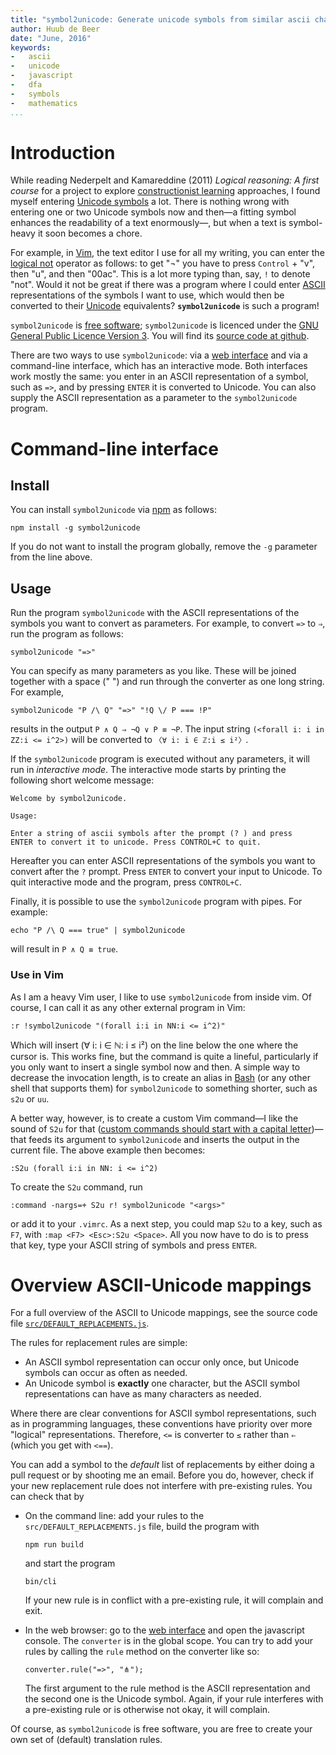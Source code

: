 ```yaml
---
title: "symbol2unicode: Generate unicode symbols from similar ascii character combinations"
author: Huub de Beer
date: "June, 2016"
keywords:
-   ascii
-   unicode
-   javascript
-   dfa
-   symbols
-   mathematics
...
```


# Introduction

While reading Nederpelt and Kamareddine (2011) *Logical reasoning: A first
course* for a project to explore [constructionist
learning](https://en.wikipedia.org/wiki/Constructionism_%28learning_theory%29)
approaches, I found myself entering [Unicode
symbols](https://en.wikipedia.org/wiki/List_of_Unicode_characters) a lot.
There is nothing wrong with entering one or two Unicode symbols now and then—a
fitting symbol enhances the readability of a text enormously—, but when a text
is symbol-heavy it soon becomes a chore.

For example, in [Vim](http://www.vim.org/), the text editor I use for all my
writing, you can enter the [logical
not](https://en.wikipedia.org/wiki/Negation) operator as follows: to get "¬"
you have to press `Control` + "v", then "u", and then "00ac". This is a lot
more typing than, say, `!` to denote "not". Would it not be great if there was
a program where I could enter [ASCII](https://en.wikipedia.org/wiki/ASCII)
representations of the symbols I want to use, which would then be converted to
their [Unicode](https://en.wikipedia.org/wiki/Unicode) equivalents?
**`symbol2unicode`** is such a program!

`symbol2unicode` is [free
software](https://www.gnu.org/philosophy/free-sw.en.html); `symbol2unicode` is
licenced under the [GNU General Public Licence Version
3](https://www.gnu.org/licenses/gpl-3.0.en.html). You will find its [source
code at github](https://github.com/htdebeer/symbol2unicode).

There are two ways to use `symbol2unicode`: via a [web
interface](converter.html) and via a command-line interface, which has an
interactive mode. Both interfaces work mostly the same: you enter in an ASCII
representation of a symbol, such as `=>`, and by pressing `ENTER` it is
converted to Unicode. You can also supply the ASCII representation as a
parameter to the `symbol2unicode` program.

# Command-line interface

## Install

You can install `symbol2unicode` via [npm](https://www.npmjs.com/) as follows:

~~~{.bash}
npm install -g symbol2unicode
~~~

If you do not want to install the program globally, remove the `-g` parameter
from the line above. 

## Usage

Run the program `symbol2unicode` with the ASCII representations of the symbols
you want to convert as parameters. For example, to convert `=>` to `⇒`, run
the program as follows:

~~~{.bash}
symbol2unicode "=>"
~~~

You can specify as many parameters as you like. These will be joined together
with a space (" ") and run through the converter as one long string. For
example, 

~~~{.bash}
symbol2unicode "P /\ Q" "=>" "!Q \/ P === !P"
~~~~

results in the output `P ∧ Q ⇒ ¬Q ∨ P ≡ ¬P`. The input string `(<forall i: i
in ZZ:i <= i^2>)` will be converted to `〈∀ i: i ∈ ℤ:i ≤ i²〉`.

If the `symbol2unicode` program is executed without any parameters, it will
run in *interactive mode*. The interactive mode starts by printing the
following short welcome message:

    Welcome by symbol2unicode. 

    Usage: 

    Enter a string of ascii symbols after the prompt (? ) and press
    ENTER to convert it to unicode. Press CONTROL+C to quit.

Hereafter you can enter ASCII representations of the symbols you want to
convert after the `?` prompt. Press `ENTER` to convert your input to Unicode.
To quit interactive mode and the program, press `CONTROL+C`.

Finally, it is possible to use the `symbol2unicode` program with pipes. For
example:

~~~{.bash}
echo "P /\ Q === true" | symbol2unicode
~~~

will result in `P ∧ Q ≡ true`.

### Use in Vim

As I am a heavy Vim user, I like to use `symbol2unicode` from inside vim. Of
course, I can call it as any other external program in Vim:

    :r !symbol2unicode "(forall i:i in NN:i <= i^2)"

Which will insert (∀ i: i ∈ ℕ: i ≤ i²) on the line below the one where the
cursor is. This works fine, but the command is quite a lineful,
particularly if you only want to insert a single symbol now and then. A simple
way to decrease the invocation length, is to create an alias in
[Bash](https://www.gnu.org/software/bash/) (or any other shell that supports
them) for `symbol2unicode` to something shorter, such as `s2u` or `uu`.

A better way, however, is to create a custom Vim command—I like the sound of
`S2u` for that ([custom commands should start with a capital letter](http://vimdoc.sourceforge.net/htmldoc/usr_40.html#40.2))—that feeds its argument to `symbol2unicode` and inserts the
output in the current file. The above example then becomes:

    :S2u (forall i:i in NN: i <= i^2)

To create the `S2u` command, run

    :command -nargs=+ S2u r! symbol2unicode "<args>"

or add it to your `.vimrc`. As a next step, you could map `S2u` to a
key, such as `F7`, with `:map <F7> <Esc>:S2u <Space>`. All you now have to do
is to press that key, type your ASCII string of symbols and press `ENTER`.

# Overview ASCII-Unicode mappings

For a full overview of the ASCII to Unicode mappings, see
the source code file [`src/DEFAULT_REPLACEMENTS.js`](https://github.com/htdebeer/symbol2unicode/blob/master/src/DEFAULT_REPLACEMENTS.js). 

The rules for replacement rules are simple:

-   An ASCII symbol representation can occur only once, but Unicode symbols
    can occur as often as needed.
-   An Unicode symbol is **exactly** one character, but the ASCII symbol
    representations can have as many characters as needed.

Where there are clear conventions for ASCII symbol representations, such as in
programming languages, these conventions have priority over more "logical"
representations. Therefore, `<=` is converter to `≤` rather than `⇐` (which
you get with `<==`).

You can add a symbol to the *default* list of replacements by either doing a
pull request or by shooting me an email. Before you do, however, check if your
new replacement rule does not interfere with pre-existing rules. You can check
that by 

-   On the command line: add your rules to the `src/DEFAULT_REPLACEMENTS.js`
    file, build the program with

    ~~~{.bash}
    npm run build
    ~~~

    and start the program
    
    ~~~{.bash}
    bin/cli
    ~~~
    
    If your new rule is in conflict with a pre-existing rule, it will complain
    and exit.

-   In the web browser: go to the [web
    interface](https://heerdebeer.org/Software/symbol2unicode/converter.html)
    and open the javascript console. The `converter` is in the global scope. You
    can try to add your rules by calling the `rule` method on the converter
    like so:

    ~~~{.javascript}
    converter.rule("=>", "⋔");
    ~~~

    The first argument to the rule method is the ASCII representation and the
    second one is the Unicode symbol. Again, if your rule interferes with a
    pre-existing rule or is otherwise not okay, it will complain.

Of course, as `symbol2unicode` is free software, you are free to create your
own set of (default) translation rules.
